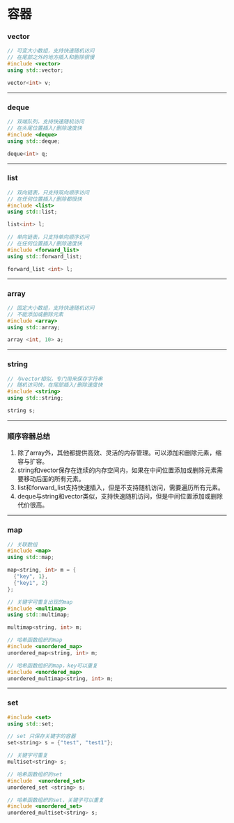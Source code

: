 # 容器

### vector

```cpp
// 可变大小数组，支持快速随机访问
// 在尾部之外的地方插入和删除很慢
#include <vector>
using std::vector;

vector<int> v;
```

------

### deque

```cpp
// 双端队列，支持快速随机访问
// 在头尾位置插入/删除速度快
#include <deque>
using std::deque;

deque<int> q;
```

-------

### list

```cpp
// 双向链表，只支持双向顺序访问
// 在任何位置插入/删除都很快
#include <list>
using std::list;

list<int> l;

// 单向链表，只支持单向顺序访问
// 在任何位置插入/删除速度快
#include <forward_list>
using std::forward_list;

forward_list <int> l;
```

------

### array

```cpp
// 固定大小数组，支持快速随机访问
// 不能添加或删除元素
#include <array>
using std::array;

array <int, 10> a;
```

------

### string

```cpp
// 与vector相似，专门用来保存字符串
// 随机访问快，在尾部插入/删除速度快
#include <string>
using std::string;

string s;
```

------

### 顺序容器总结

1. 除了array外，其他都提供高效、灵活的内存管理。可以添加和删除元素，缩容与扩容。
2. string和vector保存在连续的内存空间内，如果在中间位置添加或删除元素需要移动后面的所有元素。
3. list和forward_list支持快速插入，但是不支持随机访问，需要遍历所有元素。
4. deque与string和vector类似，支持快速随机访问，但是中间位置添加或删除代价很高。

------

### map

```cpp
// 关联数组
#include <map>
using std::map;

map<string, int> m = {
  {"key", 1},
  {"key1", 2}
};

// 关键字可重复出现的map
#include <multimap>
using std::multimap;

multimap<string, int> m;

// 哈希函数组织的map
#include <unordered_map>
unordered_map<string, int> m;

// 哈希函数组织的map，key可以重复
#include <unordered_map>
unordered_multimap<string, int> m;
```

------

### set

```cpp
#include <set>
using std::set;

// set 只保存关键字的容器
set<string> s = {"test", "test1"};

// 关键字可重复
multiset<string> s;

// 哈希函数组织的set
#include  <unordered_set>
unordered_set <string> s;

// 哈希函数组织的set，关键子可以重复
#include <unordered_set>
unordered_multiset<string> s;
```




